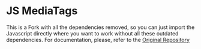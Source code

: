 # JS MediaTags

This is a Fork with all the dependencies removed, so you can just import the Javascript directly where you want to work without all these outdated dependencies.
For documentation, please, refer to the [Original Repository](https://github.com/aadsm/jsmediatags)
